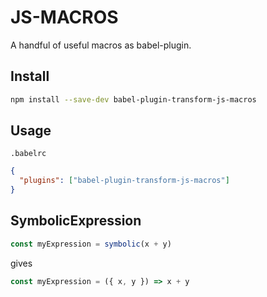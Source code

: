# JS-MACROS

A handful of useful macros as babel-plugin.

## Install

```bash
npm install --save-dev babel-plugin-transform-js-macros
```

## Usage

`.babelrc`

```json
{
  "plugins": ["babel-plugin-transform-js-macros"]
}
```

## SymbolicExpression

```javascript
const myExpression = symbolic(x + y)
```

gives

```javascript
const myExpression = ({ x, y }) => x + y
```
